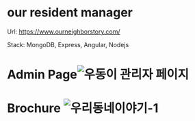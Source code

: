# our resident manager </br>
Url: https://www.ourneighborstory.com/ </br>

Stack: MongoDB, Express, Angular, Nodejs

# Admin Page![우동이 관리자 페이지](https://user-images.githubusercontent.com/64773391/110888140-ecd44280-832e-11eb-9bb3-292f7cdab3eb.png)
# Brochure ![우리동네이야기-1](https://user-images.githubusercontent.com/64773391/110888741-22c5f680-8330-11eb-97b1-a058067c9a2f.jpg)
